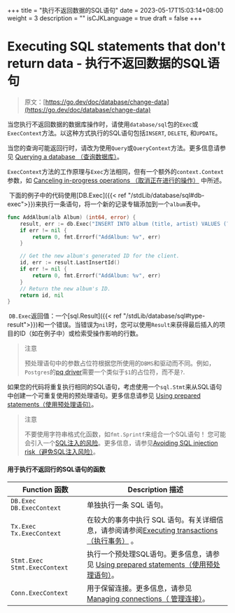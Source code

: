+++
title = "执行不返回数据的SQL语句"
date = 2023-05-17T15:03:14+08:00
weight = 3
description = ""
isCJKLanguage = true
draft = false
+++
# Executing SQL statements that don't return data - 执行不返回数据的SQL语句

> 原文：[https://go.dev/doc/database/change-data](https://go.dev/doc/database/change-data)

​	当您执行不返回数据的数据库操作时，请使用`database/sql`包的`Exec`或`ExecContext`方法。以这种方式执行的SQL语句包括`INSERT`, `DELETE`, 和`UPDATE`。

​	当您的查询可能返回行时，请改为使用`Query`或`QueryContext`方法。更多信息请参见 [Querying a database （查询数据库）](../QueryingForData)。

​	`ExecContext`方法的工作原理与`Exec`方法相同，但有一个额外的`context.Context`参数，如 [Canceling in-progress operations （取消正在进行的操作）](../CancelingIn-progressDatabaseOperations) 中所述。

​	下面的例子中的代码使用[DB.Exec]({{< ref "/stdLib/database/sql#db-exec">}})来执行一条语句，将一个新的记录专辑添加到一个`album`表中。

```go 
func AddAlbum(alb Album) (int64, error) {
    result, err := db.Exec("INSERT INTO album (title, artist) VALUES (?, ?)", alb.Title, alb.Artist)
    if err != nil {
        return 0, fmt.Errorf("AddAlbum: %v", err)
    }

    // Get the new album's generated ID for the client.
    id, err := result.LastInsertId()
    if err != nil {
        return 0, fmt.Errorf("AddAlbum: %v", err)
    }
    // Return the new album's ID.
    return id, nil
}
```

​	`DB.Exec`返回值：一个[sql.Result]({{< ref "/stdLib/database/sql#type-result">}})和一个错误。当错误为`nil`时，您可以使用`Result`来获得最后插入的项目的ID（如在例子中）或检索受操作影响的行数。

> 注意
>
> ​	预处理语句中的参数占位符根据您所使用的`DBMS`和驱动而不同。例如，`Postgres`的[pq driver](https://pkg.go.dev/github.com/lib/pq)需要一个类似于`$1`的占位符，而不是`?`.

​	如果您的代码将重复执行相同的SQL语句，考虑使用一个`sql.Stmt`来从SQL语句中创建一个可重复使用的预处理语句。更多信息请参见 [Using prepared statements（使用预处理语句）](../UsingPreparedStatements)。

> 注意
>
> ​	不要使用字符串格式化函数，如`fmt.Sprintf`来组合一个SQL语句！ 您可能会引入一个[SQL注入的风险](https://go.dev/doc/database/sql-injection)。更多信息，请参见[Avoiding SQL injection risk（避免SQL注入风险）](../AvoidingSQLInjectionRisk)。

#### 用于执行不返回行的SQL语句的函数

| Function 函数                  | Description 描述                                             |
| ------------------------------ | ------------------------------------------------------------ |
| `DB.Exec` `DB.ExecContext`     | 单独执行一条 SQL 语句。                                      |
| `Tx.Exec` `Tx.ExecContext`     | 在较大的事务中执行 SQL 语句。有关详细信息，请参阅请参阅[Executing transactions （执行事务）](../ExecutingTransactions) 。 |
| `Stmt.Exec` `Stmt.ExecContext` | 执行一个预处理SQL语句。更多信息，请参见 [Using prepared statements（使用预处理语句）](../UsingPreparedStatements)。 |
| `Conn.ExecContext`             | 用于保留连接。更多信息，请参见[Managing connections（ 管理连接）](../ManagingConnections)。 |